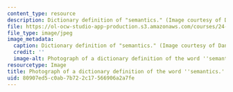 ```yaml
---
content_type: resource
description: Dictionary definition of "semantics." (Image courtesy of Daniel Bersak.)
file: https://ol-ocw-studio-app-production.s3.amazonaws.com/courses/24-973-advanced-semantics-spring-2009/80907ed5c0ab7b722c17566906a2a7fe_24-973s09.jpg
file_type: image/jpeg
image_metadata:
  caption: Dictionary definition of "semantics." (Image courtesy of Daniel Bersak.)
  credit: ''
  image-alt: Photograph of a dictionary definition of the word ''semantics.''
resourcetype: Image
title: Photograph of a dictionary definition of the word ''semantics.''
uid: 80907ed5-c0ab-7b72-2c17-566906a2a7fe
---
```

